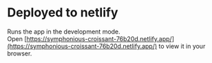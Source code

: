 # Deployed to netlify

Runs the app in the development mode.\
Open [https://symphonious-croissant-76b20d.netlify.app/](https://symphonious-croissant-76b20d.netlify.app/) to view it in your browser.
